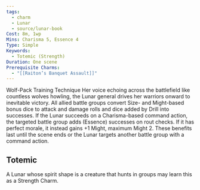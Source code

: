 ```yaml
---
tags:
  - charm
  - Lunar
  - source/lunar-book
Cost: 8m, 1wp
Mins: Charisma 5, Essence 4
Type: Simple
Keywords:
  - Totemic (Strength)
Duration: One scene
Prerequisite Charms:
  - "[[Raiton’s Banquet Assault]]"
---
```

Wolf-Pack Training Technique Her voice echoing across the battlefield like countless wolves howling, the Lunar general drives her warriors onward to inevitable victory. All allied battle groups convert Size- and Might-based bonus dice to attack and damage rolls and dice added by Drill into successes. If the Lunar succeeds on a Charisma-based command action, the targeted battle group adds (Essence) successes on rout checks. If it has perfect morale, it instead gains +1 Might, maximum Might 2. These benefits last until the scene ends or the Lunar targets another battle group with a command action. 
## Totemic 

A Lunar whose spirit shape is a creature that hunts in groups may learn this as a Strength Charm. 